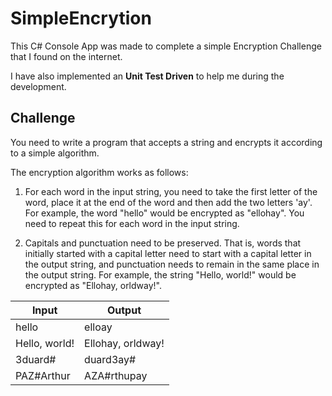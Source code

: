 # SimpleEncrytion

This C# Console App was made to complete a simple Encryption Challenge that I found on the internet.

I have also implemented an **Unit Test Driven** to help me during the development.


## Challenge

You need to write a program that accepts a string and encrypts it according to a simple algorithm.

The encryption algorithm works as follows:

1. For each word in the input string, you need to take the first letter of the word, place it at the end of the word and then add the two letters 'ay'. 
For example, the word "hello" would be encrypted as "ellohay". You need to repeat this for each word in the input string.

2. Capitals and punctuation need to be preserved. That is, words that initially started with a capital letter need to start with a capital letter in the output string, and punctuation needs to remain in the same place in the output string. For example, the string "Hello, world!" would be encrypted as "Ellohay, orldway!".

|Input|Output|
|-----------------|------------------|
|hello|elloay|
|Hello, world!|Ellohay, orldway!|
|3duard#|duard3ay#|
|PAZ#Arthur|AZA#rthupay|

